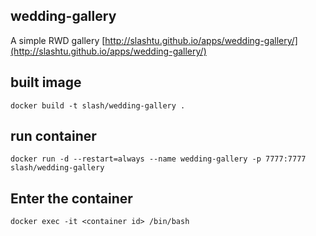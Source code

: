 ## wedding-gallery
A simple RWD gallery [http://slashtu.github.io/apps/wedding-gallery/](http://slashtu.github.io/apps/wedding-gallery/)

## built image
```docker build -t slash/wedding-gallery .```

## run container
```docker run -d --restart=always --name wedding-gallery -p 7777:7777 slash/wedding-gallery```

## Enter the container
```docker exec -it <container id> /bin/bash```

